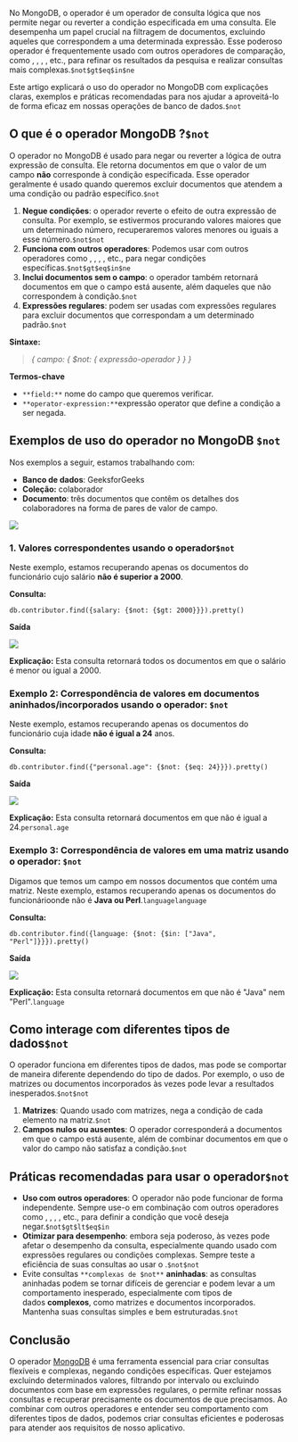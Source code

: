No MongoDB, o operador é um operador de consulta lógica que nos permite negar ou reverter a condição especificada em uma consulta. Ele desempenha um papel crucial na filtragem de documentos, excluindo aqueles que correspondem a uma determinada expressão. Esse poderoso operador é frequentemente usado com outros operadores de comparação, como , , , , etc., para refinar os resultados da pesquisa e realizar consultas mais complexas.`$not$gt$eq$in$ne`

Este artigo explicará o uso do operador no MongoDB com explicações claras, exemplos e práticas recomendadas para nos ajudar a aproveitá-lo de forma eficaz em nossas operações de banco de dados.`$not`

## O que é o operador MongoDB ?`$not`

O operador no MongoDB é usado para negar ou reverter a lógica de outra expressão de consulta. Ele retorna documentos em que o valor de um campo **não** corresponde à condição especificada. Esse operador geralmente é usado quando queremos excluir documentos que atendem a uma condição ou padrão específico.`$not`

1. **Negue condições**: o operador reverte o efeito de outra expressão de consulta. Por exemplo, se estivermos procurando valores maiores que um determinado número, recuperaremos valores menores ou iguais a esse número.`$not$not`
2. **Funciona com outros operadores**: Podemos usar com outros operadores como , , , , etc., para negar condições específicas.`$not$gt$eq$in$ne`
3. **Inclui documentos sem o campo**: o operador também retornará documentos em que o campo está ausente, além daqueles que não correspondem à condição.`$not`
4. **Expressões regulares**: podem ser usadas com expressões regulares para excluir documentos que correspondam a um determinado padrão.`$not`

**Sintaxe:**

> _{ campo: { $not: { expressão-operador } } }_

**Termos-chave**

- `**field:**` nome do campo que queremos verificar.
- `**operator-expression:**`expressão operator que define a condição a ser negada.

## Exemplos de uso do operador no MongoDB `$not`

Nos exemplos a seguir, estamos trabalhando com:

- **Banco de dados**: GeeksforGeeks
- **Coleção:** colaborador
- **Documento**: três documentos que contêm os detalhes dos colaboradores na forma de pares de valor de campo.

![](https://media.geeksforgeeks.org/wp-content/uploads/20200327221339/comp-database1.jpg)

### 1. Valores correspondentes usando o operador`$not`

Neste exemplo, estamos recuperando apenas os documentos do funcionário cujo salário **não é superior a 2000**.

**Consulta:**

```
db.contributor.find({salary: {$not: {$gt: 2000}}}).pretty()
```

**Saída**

![](https://media.geeksforgeeks.org/wp-content/uploads/20200328173339/not-example-1.jpg)

**Explicação:** Esta consulta retornará todos os documentos em que o salário é menor ou igual a 2000.

### Exemplo 2: Correspondência de valores em documentos aninhados/incorporados usando o operador: `$not`

Neste exemplo, estamos recuperando apenas os documentos do funcionário cuja idade **não é igual a 24** anos.

**Consulta:**

```
db.contributor.find({"personal.age": {$not: {$eq: 24}}}).pretty() 
```

**Saída**

![](https://media.geeksforgeeks.org/wp-content/uploads/20200328174337/not-example-2.jpg)

**Explicação:** Esta consulta retornará documentos em que não é igual a 24.`personal.age`

### Exemplo 3: Correspondência de valores em uma matriz usando o operador: `$not`

Digamos que temos um campo em nossos documentos que contém uma matriz. Neste exemplo, estamos recuperando apenas os documentos do funcionárioonde não é **Java ou Perl**.`languagelanguage`

**Consulta:**

```
db.contributor.find({language: {$not: {$in: ["Java", "Perl"]}}}).pretty()
```

**Saída**

![](https://media.geeksforgeeks.org/wp-content/uploads/20200328180036/not-example-3.jpg)

**Explicação:** Esta consulta retornará documentos em que não é "Java" nem "Perl".`language`

## Como interage com diferentes tipos de dados`$not`

O operador funciona em diferentes tipos de dados, mas pode se comportar de maneira diferente dependendo do tipo de dados. Por exemplo, o uso de matrizes ou documentos incorporados às vezes pode levar a resultados inesperados.`$not$not`

1. **Matrizes**: Quando usado com matrizes, nega a condição de cada elemento na matriz.`$not`
2. **Campos nulos ou ausentes**: O operador corresponderá a documentos em que o campo está ausente, além de combinar documentos em que o valor do campo não satisfaz a condição.`$not`

## Práticas recomendadas para usar o operador`$not`

- **Uso com outros operadores**: O operador não pode funcionar de forma independente. Sempre use-o em combinação com outros operadores como , , , , etc., para definir a condição que você deseja negar.`$not$gt$lt$eq$in`
- **Otimizar para desempenho**: embora seja poderoso, às vezes pode afetar o desempenho da consulta, especialmente quando usado com expressões regulares ou condições complexas. Sempre teste a eficiência de suas consultas ao usar o .`$not$not`
- Evite consultas `**complexas de $not**` **aninhadas**: as consultas aninhadas podem se tornar difíceis de gerenciar e podem levar a um comportamento inesperado, especialmente com tipos de dados **complexos**, como matrizes e documentos incorporados. Mantenha suas consultas simples e bem estruturadas.`$not`

## Conclusão

O operador [MongoDB](https://www.geeksforgeeks.org/mongodb-an-introduction/) é uma ferramenta essencial para criar consultas flexíveis e complexas, negando condições específicas. Quer estejamos excluindo determinados valores, filtrando por intervalo ou excluindo documentos com base em expressões regulares, o permite refinar nossas consultas e recuperar precisamente os documentos de que precisamos. Ao combinar com outros operadores e entender seu comportamento com diferentes tipos de dados, podemos criar consultas eficientes e poderosas para atender aos requisitos de nosso aplicativo.